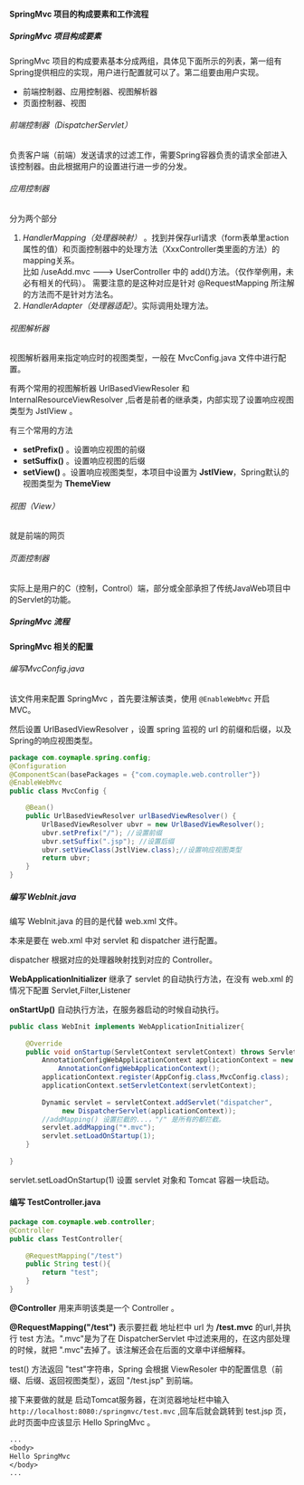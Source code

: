 #### SpringMvc 项目的构成要素和工作流程

##### SpringMvc 项目构成要素

SpringMvc 项目的构成要素基本分成两组，具体见下面所示的列表，第一组有Spring提供相应的实现，用户进行配置就可以了。第二组要由用户实现。

- 前端控制器、应用控制器、视图解析器
- 页面控制器、视图

###### 前端控制器（DispatcherServlet）

负责客户端（前端）发送请求的过滤工作，需要Spring容器负责的请求全部进入该控制器。由此根据用户的设置进行进一步的分发。

###### 应用控制器
分为两个部分
1. *HandlerMapping（处理器映射）* 。找到并保存url请求（form表单里action属性的值）和页面控制器中的处理方法（XxxController类里面的方法）的mapping关系。<br>
比如 /useAdd.mvc ---> UserController 中的 add()方法。（仅作举例用，未必有相关的代码）。
需要注意的是这种对应是针对 @RequestMapping 所注解的方法而不是针对方法名。
2. *HandlerAdapter（处理器适配）*。实际调用处理方法。

###### 视图解析器
视图解析器用来指定响应时的视图类型，一般在 MvcConfig.java 文件中进行配置。

有两个常用的视图解析器 UrlBasedViewResoler 和 InternalResourceViewResolver ,后者是前者的继承类，内部实现了设置响应视图类型为 JstlView 。

有三个常用的方法

- **setPrefix()** 。设置响应视图的前缀
- **setSuffix()** 。设置响应视图的后缀
- **setView()** 。设置响应视图类型，本项目中设置为 **JstlView**，Spring默认的视图类型为 **ThemeView**

###### 视图（View）
就是前端的网页

###### 页面控制器
实际上是用户的C（控制，Control）端，部分或全部承担了传统JavaWeb项目中的Servlet的功能。



##### SpringMvc 流程


#### SpringMvc 相关的配置

###### 编写MvcConfig.java

该文件用来配置 SpringMvc ，首先要注解该类，使用 `@EnableWebMvc` 开启MVC。

然后设置 UrlBasedViewResolver ，设置 spring 监视的 url 的前缀和后缀，以及Spring的响应视图类型。

```MvcConfig.java
package com.coymaple.spring.config;
@Configuration
@ComponentScan(basePackages = {"com.coymaple.web.controller"})
@EnableWebMvc
public class MvcConfig {

	@Bean()
	public UrlBasedViewResolver urlBasedViewResolver() {
		UrlBasedViewResolver ubvr = new UrlBasedViewResolver();
		ubvr.setPrefix("/"); //设置前缀
		ubvr.setSuffix(".jsp"); //设置后缀
		ubvr.setViewClass(JstlView.class);//设置响应视图类型
		return ubvr;
	}
}
```

##### 编写 WebInit.java

编写 WebInit.java 的目的是代替 web.xml 文件。

本来是要在 web.xml 中对 servlet 和 dispatcher 进行配置。

dispatcher 根据对应的处理器映射找到对应的 Controller。

**WebApplicationInitializer** 继承了 servlet 的自动执行方法，在没有 web.xml 的情况下配置 Servlet,Filter,Listener

**onStartUp()** 自动执行方法，在服务器启动的时候自动执行。

```WebInit.java
public class WebInit implements WebApplicationInitializer{
	
	@Override
	public void onStartup(ServletContext servletContext) throws ServletException {
		AnnotationConfigWebApplicationContext applicationContext = new 
			AnnotationConfigWebApplicationContext();
		applicationContext.register(AppConfig.class,MvcConfig.class);
		applicationContext.setServletContext(servletContext);
		
		Dynamic servlet = servletContext.addServlet("dispatcher",
			 new DispatcherServlet(applicationContext)); 
		//addMapping() 设置拦截的...，"/" 是所有的都拦截。
		servlet.addMapping("*.mvc");
		servlet.setLoadOnStartup(1);
	}
	
}
```

servlet.setLoadOnStartup(1) 设置 servlet 对象和 Tomcat 容器一块启动。

#### 编写 TestController.java

```TestController.java
package com.coymaple.web.controller;
@Controller
public class TestController{
	
	@RequestMapping("/test")
	public String test(){
		return "test";
	}
}
```

**@Controller** 用来声明该类是一个 Controller 。

**@RequestMapping("/test")** 表示要拦截 地址栏中 url 为 **/test.mvc** 的url,并执行 test 方法。".mvc"是为了在 DispatcherServlet 中过滤来用的，在这内部处理的时候，就把 ".mvc"去掉了。该注解还会在后面的文章中详细解释。

test() 方法返回 "test"字符串，Spring 会根据 ViewResoler 中的配置信息（前缀、后缀、返回视图类型），返回 "/test.jsp" 到前端。

接下来要做的就是 启动Tomcat服务器，在浏览器地址栏中输入 `http://localhost:8080:/springmvc/test.mvc` ,回车后就会跳转到 test.jsp 页，此时页面中应该显示 Hello SpringMvc 。

```test.jsp
...
<body>
Hello SpringMvc
</body>
...
```


